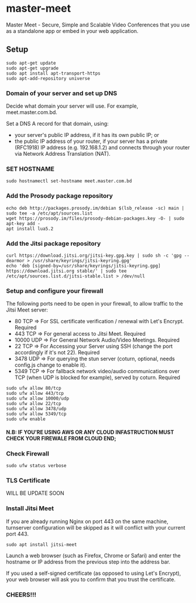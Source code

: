 # master-meet
Master Meet - Secure, Simple and Scalable Video Conferences that you use as a standalone app or embed in your web application.

## Setup

```
sudo apt-get update
sudo apt-get upgrade
sudo apt install apt-transport-https
sudo apt-add-repository universe
```

### Domain of your server and set up DNS
Decide what domain your server will use. For example, meet.master.com.bd.

Set a DNS A record for that domain, using:

 - your server's public IP address, if it has its own public IP; or
 - the public IP address of your router, if your server has a private (RFC1918) IP address (e.g. 192.168.1.2) and connects through your router via Network Address Translation (NAT).


### SET HOSTNAME 
```
sudo hostnamectl set-hostname meet.master.com.bd
```

### Add the Prosody package repository
```
echo deb http://packages.prosody.im/debian $(lsb_release -sc) main | sudo tee -a /etc/apt/sources.list
wget https://prosody.im/files/prosody-debian-packages.key -O- | sudo apt-key add -
apt install lua5.2
```

### Add the Jitsi package repository
```
curl https://download.jitsi.org/jitsi-key.gpg.key | sudo sh -c 'gpg --dearmor > /usr/share/keyrings/jitsi-keyring.gpg'
echo 'deb [signed-by=/usr/share/keyrings/jitsi-keyring.gpg] https://download.jitsi.org stable/' | sudo tee /etc/apt/sources.list.d/jitsi-stable.list > /dev/null
```

### Setup and configure your firewall
The following ports need to be open in your firewall, to allow traffic to the Jitsi Meet server:

 - 80 TCP => For SSL certificate verification / renewal with Let's Encrypt. Required
 - 443 TCP => For general access to Jitsi Meet. Required
 - 10000 UDP => For General Network Audio/Video Meetings. Required
 - 22 TCP => For Accessing your Server using SSH (change the port accordingly if it's not 22). Required
 - 3478 UDP => For querying the stun server (coturn, optional, needs config.js change to enable it).
 - 5349 TCP => For fallback network video/audio communications over TCP (when UDP is blocked for example), served by coturn. Required
 
 ```
sudo ufw allow 80/tcp
sudo ufw allow 443/tcp
sudo ufw allow 10000/udp
sudo ufw allow 22/tcp
sudo ufw allow 3478/udp
sudo ufw allow 5349/tcp
sudo ufw enable
```
#### N.B: IF YOU'RE USING AWS OR ANY CLOUD INFASTRUCTION MUST CHECK YOUR FIREWALE FROM CLOUD END;

### Check Firewall 
```
sudo ufw status verbose
```

### TLS Certificate
WILL BE UPDATE SOON

### Install Jitsi Meet
If you are already running Nginx on port 443 on the same machine, turnserver configuration will be skipped as it will conflict with your current port 443.
```
sudo apt install jitsi-meet
```

Launch a web browser (such as Firefox, Chrome or Safari) and enter the hostname or IP address from the previous step into the address bar.

If you used a self-signed certificate (as opposed to using Let's Encrypt), your web browser will ask you to confirm that you trust the certificate.

### CHEERS!!!

